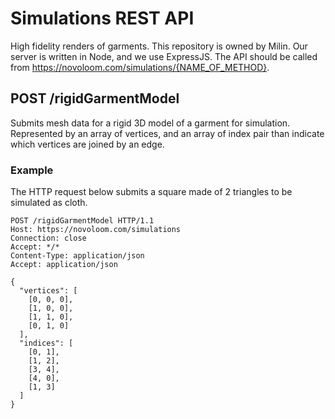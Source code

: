 # Simulations REST API

High fidelity renders of garments. This repository is owned by Milin. Our server is written in Node, and we use ExpressJS. The API should be called from https://novoloom.com/simulations/{NAME_OF_METHOD}.

## POST /rigidGarmentModel
 
Submits mesh data for a rigid 3D model of a garment for simulation. Represented by an array of vertices, and an array of index pair than indicate which vertices are joined by an edge.

### Example 

The HTTP request below submits a square made of 2 triangles to be simulated as cloth.

```
POST /rigidGarmentModel HTTP/1.1
Host: https://novoloom.com/simulations
Connection: close
Accept: */*
Content-Type: application/json
Accept: application/json

{
  "vertices": [
    [0, 0, 0],
    [1, 0, 0],
    [1, 1, 0],
    [0, 1, 0]
  ],
  "indices": [
    [0, 1],
    [1, 2],
    [3, 4],
    [4, 0],
    [1, 3]
  ]
}
    
    

```
